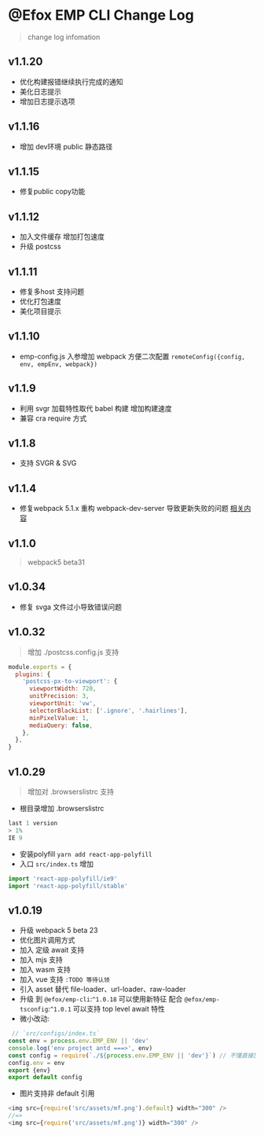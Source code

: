 # @Efox EMP CLI Change Log
> change log infomation
## v1.1.20
+ 优化构建报错继续执行完成的通知
+ 美化日志提示
+ 增加日志提示选项

## v1.1.16
+ 增加 dev环境 public 静态路径
## v1.1.15
+ 修复public copy功能
## v1.1.12
+ 加入文件缓存 增加打包速度 
+ 升级 postcss

## v1.1.11
+ 修复多host 支持问题
+ 优化打包速度 
+ 美化项目提示 

## v1.1.10
+ emp-config.js 入参增加 webpack 方便二次配置 `remoteConfig({config, env, empEnv, webpack})`

## v1.1.9
+ 利用 svgr 加载特性取代 babel 构建 增加构建速度
+ 兼容 cra require 方式

## v1.1.8
+ 支持 SVGR & SVG

## v1.1.4
+ 修复webpack 5.1.x 重构 webpack-dev-server 导致更新失败的问题 [相关内容](https://webpack.js.org/guides/hot-module-replacement/#via-the-nodejs-api)

 ## v1.1.0
> webpack5 beta31

## v1.0.34 
+ 修复 svga 文件过小导致错误问题

## v1.0.32
> 增加 ./postcss.config.js 支持 
```javascript
module.exports = {
  plugins: {
    'postcss-px-to-viewport': {
      viewportWidth: 720,
      unitPrecision: 3,
      viewportUnit: 'vw',
      selectorBlackList: ['.ignore', '.hairlines'],
      minPixelValue: 1,
      mediaQuery: false,
    },
  },
}
```

## v1.0.29  
> 增加对 .browserslistrc 支持 
+ 根目录增加 .browserslistrc 
```javascript
last 1 version
> 1%
IE 9
```

+ 安装polyfill `yarn add react-app-polyfill` 
+ 入口 `src/index.ts` 增加 
```javascript
import 'react-app-polyfill/ie9'
import 'react-app-polyfill/stable'
```

## v1.0.19
+ 升级 webpack 5 beta 23
+ 优化图片调用方式
+ 加入 定级 await 支持
+ 加入 mjs 支持
+ 加入 wasm 支持
+ 加入 vue 支持 `:TODO 等待认领`
+ 引入 asset 替代 file-loader、url-loader、raw-loader
+ 升级 到 `@efox/emp-cli`:`^1.0.18` 可以使用新特征 配合 `@efox/emp-tsconfig`:`^1.0.1` 可以支持 top level await 特性
+ 微小改动:
```javascript 
 // `src/configs/index.ts`
const env = process.env.EMP_ENV || 'dev'
console.log('env project antd ===>', env)
const config = require(`./${process.env.EMP_ENV || 'dev'}`) // 不懂直接加变量 需要加上 process.env.EMP_ENV，环境变量只在构建的时候寻找动态路径
config.env = env
export {env}
export default config

 ```
 + 图片支持非 default 引用 
 ```javascript 
 <img src={require('src/assets/mf.png').default} width="300" />
 //=>
 <img src={require('src/assets/mf.png')} width="300" />
 ``````
